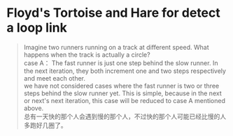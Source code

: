 # Floyd's Tortoise and Hare for detect a loop link

> Imagine two runners running on a track at different speed. What happens when the track is actually a circle?  
 case A： The fast runner is just one step behind the slow runner. In the next iteration, they both increment one and two steps respectively and meet each other.  
we have not considered cases where the fast runner is two or three steps behind the slow runner yet. This is simple, because in the next or next's next iteration, this case will be reduced to case A mentioned above.  
总有一天快的那个人会遇到慢的那个人，不过快的那个人可能已经比慢的人多跑好几圈了。
